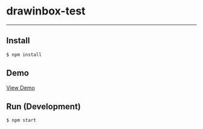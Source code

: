 # drawinbox-test

***
## Install

```
$ npm install
```

## Demo

<a href="https://mysterious-sands-12707.herokuapp.com/" target="_blank">View Demo</a>


## Run (Development)

```
$ npm start
```
